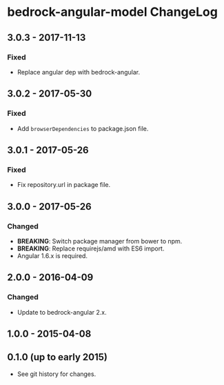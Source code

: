 # bedrock-angular-model ChangeLog

## 3.0.3 - 2017-11-13

### Fixed
- Replace angular dep with bedrock-angular.

## 3.0.2 - 2017-05-30

### Fixed
- Add `browserDependencies` to package.json file.

## 3.0.1 - 2017-05-26

### Fixed
- Fix repository.url in package file.

## 3.0.0 - 2017-05-26

### Changed
- **BREAKING**: Switch package manager from bower to npm.
- **BREAKING**: Replace requirejs/amd with ES6 import.
- Angular 1.6.x is required.

## 2.0.0 - 2016-04-09

### Changed
- Update to bedrock-angular 2.x.

## 1.0.0 - 2015-04-08

## 0.1.0 (up to early 2015)

- See git history for changes.
